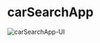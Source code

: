 # carSearchApp

![carSearchApp-UI](https://user-images.githubusercontent.com/65568816/115968250-cdaf0000-a4eb-11eb-9300-3df01d599fad.png)
